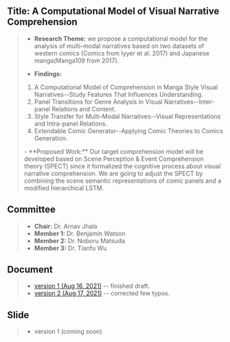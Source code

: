 ## Title: A Computational Model of Visual Narrative Comprehension
> - **Research Theme:** we propose a computational model for the analysis of multi-modal narratives based on two datasets of western comics (Comics from Iyyer et al. 2017) and Japanese manga(Manga109 from 2017).
>
> - **Findings:** 
> <ol>
> <li>A Computational Model of Comprehension in Manga Style Visual Narratives--Study Features That Influences Understanding.</li>
> <li>Panel Transitions for Genre Analysis in Visual Narratives--Inter-panel Relations and Content.</li>
> <li>Style Transfer for Multi-Modal Narratives--Visual Representations and Intra-panel Relations.</li>
> <li>Extendable Comic Generator--Applying Comic Theories to Comics Generation.</li>
> </ol>
> - **Proposed Work:**
>Our target comprehension model will be developed based on Scene Perception & Event Comprehension theory (SPECT) since it formalized the cognitive process about visual narrative comprehension. We are going to adjust the SPECT by combining the scene semantic representations of comic panels and a modified hierarchical LSTM.


## Committee
> - **Chair:** Dr. Arnav Jhala
> - **Member 1:** Dr. Benjamin Watson
> - **Member 2:** Dr. Noboru Matsuda
> - **Member 3:** Dr. Tianfu Wu

## Document
> - [version 1 (Aug 16, 2021)]() -- finished draft.
> - [version 2 (Aug 17, 2021)](https://rimichen.github.io/Oral-Website/prelim/Prelim_proposal_v2.pdf) -- corrected few typos.
>


## Slide
>
> - version 1 (coming soon)
>
